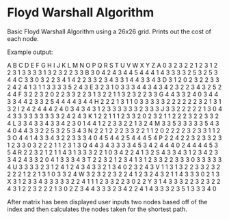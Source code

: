 # Floyd Warshall Algorithm

Basic Floyd Warshall Algorithm using a 26x26 grid. Prints out the cost of each node. 

Example output:

  A B C D E F G H I J K L M N O P Q R S T U V W X Y Z
A 0 3 2 3 2 2 1 2 3 1 2 2 3 1 3 3 3 3 1 3 2 3 2 2 3 3 
B 3 0 4 2 4 3 4 4 5 4 4 4 1 4 3 3 3 3 2 5 3 2 5 3 4 4 
C 3 3 0 3 2 2 3 4 1 4 2 2 3 3 2 3 4 3 3 1 4 4 3 3 4 3 
D 3 1 2 0 2 3 2 2 3 3 2 4 2 4 1 3 1 1 3 3 3 3 5 2 4 3 
E 3 2 3 1 0 3 3 3 4 4 3 4 3 4 2 3 2 2 3 4 3 2 5 2 4 4 
F 3 2 2 3 2 0 2 2 3 3 2 2 3 1 3 2 2 1 1 3 2 3 2 2 3 3 
G 4 4 3 3 2 4 0 3 4 4 3 3 4 4 2 3 3 2 5 4 4 4 4 3 4 4 
H 2 2 2 1 3 1 1 0 3 3 3 3 3 2 2 2 2 2 2 3 2 1 3 1 3 2 
I 2 4 2 4 4 4 2 4 0 3 4 3 4 3 1 2 3 3 3 3 3 3 2 3 3 3 
J 3 3 2 2 2 2 2 1 3 0 4 4 3 3 3 3 3 3 3 3 3 2 4 2 4 3 
K 1 2 2 1 1 1 2 3 3 2 0 2 3 2 1 1 2 2 2 3 2 2 3 3 2 4 
L 3 3 4 3 3 4 3 3 4 2 3 0 1 4 4 1 2 2 3 3 2 2 1 3 2 4 
M 3 3 5 3 3 3 3 3 5 4 3 4 0 4 4 3 3 2 2 5 3 2 5 3 4 3 
N 2 2 1 2 2 2 3 3 2 2 1 1 2 0 2 2 2 2 3 2 3 3 1 1 2 3 
O 4 4 1 4 3 3 4 3 2 2 3 3 3 4 0 4 5 4 4 2 5 4 4 4 5 4 
P 2 2 4 2 2 3 2 3 3 2 3 1 2 3 3 0 3 2 2 2 1 1 2 3 1 3 
Q 4 4 3 4 3 3 3 3 4 5 3 4 2 4 4 4 0 2 4 4 4 4 5 3 5 4 
R 2 2 3 2 1 2 1 1 4 3 1 3 3 3 2 2 1 0 3 4 2 2 4 1 3 2 
S 4 3 3 4 3 1 2 3 4 2 3 3 4 2 4 3 3 2 0 4 1 3 3 3 4 3 
T 2 2 3 2 1 2 3 4 1 3 1 2 3 3 2 2 3 3 3 0 3 3 3 3 3 4 
U 3 3 3 3 2 3 1 2 4 1 2 4 3 4 3 3 2 1 3 4 0 2 3 2 4 3 
V 1 1 3 1 3 2 2 3 3 2 3 2 2 2 2 1 2 2 1 3 1 0 3 3 2 4 
W 3 2 3 2 2 3 2 2 4 1 2 3 2 4 3 2 1 1 4 3 3 3 0 2 1 3 
X 3 1 2 3 3 4 3 3 3 3 3 2 2 4 1 1 1 2 3 3 2 2 3 0 2 2 
Y 3 1 4 3 3 3 2 2 3 2 3 2 2 4 3 1 2 2 3 2 2 2 1 3 0 2 
Z 3 4 4 3 3 3 2 3 4 2 2 4 1 4 3 3 3 2 3 5 1 3 3 3 4 0 


After matrix has been displayed user inputs two nodes based off of the index and then 
calculates the nodes taken for the shortest path.


